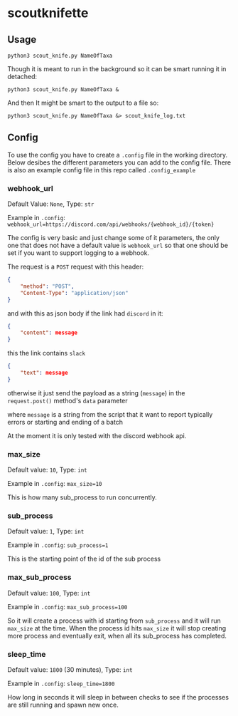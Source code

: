 # scoutknifette

## Usage

`python3 scout_knife.py NameOfTaxa`

Though it is meant to run in the background so it can be smart running it in detached:

`python3 scout_knife.py NameOfTaxa &`

And then It might be smart to the output to a file so:

`python3 scout_knife.py NameOfTaxa &> scout_knife_log.txt`

## Config

To use the config you have to create a `.config` file in the working directory. Below desibes the different parameters you can add to the config file. There is also an example config file in this repo called `.config_example`

### webhook_url

Default Value: `None`, Type: `str`

Example in `.config`: `webhook_url=https://discord.com/api/webhooks/{webhook_id}/{token}`

The config is very basic and just change some of it parameters, the only one that does not have a default value is `webhook_url` so that one should be set if you want to support logging to a webhook.

The request is a `POST` request with this header:

```json
{
    "method": "POST",
    "Content-Type": "application/json"
}
```

and with this as json body if the link had `discord` in it:

```json
{
    "content": message
}
```

this the link contains `slack`

```json
{
    "text": message
}
```

otherwise it just send the payload as a string (`message`) in the `request.post()` method's `data` parameter

where `message` is a string from the script that it want to report typically errors or starting and ending of a batch

At the moment it is only tested with the discord webhook api.

### max_size

Default value: `10`, Type: `int`

Example in `.config`: `max_size=10`

This is how many sub_process to run concurrently.

### sub_process

Default value: `1`, Type: `int`

Example in `.config`: `sub_process=1`

This is the starting point of the id of the sub process

### max_sub_process

Default value: `100`, Type: `int`

Example in `.config`: `max_sub_process=100`

So it will create a process with id starting from `sub_process` and it will run `max_size` at the time. When the process id hits `max_size` it will stop creating more process and eventually exit, when all its sub_process has completed.

### sleep_time

Default value: `1800` (30 minutes), Type: `int`

Example in `.config`: `sleep_time=1800`

How long in seconds it will sleep in between checks to see if the processes are still running and spawn new once.
